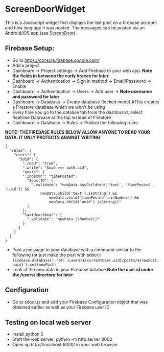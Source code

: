 # ScreenDoorWidget

This is a Javascript widget that displays the last post on a firebase account and how long ago it was posted. The messages can be posted via an Android/iOS app (see [ScreenDoor](https://github.com/djsc/ScreenDoor/)).

## Firebase Setup:
* Go to https://console.firebase.google.com/
* Add a project
* Dashboard -> Project settings -> Add Firebase to your web app. **Note the fields in between the curly braces for later**
* Dashboard -> Authentication -> Sign in method -> Email/Password -> Enable
* Dashboard -> Authentication -> Users -> Add user -> **Note username and password for later**
* Dashboard -> Database -> Create database (locked mode) #This creates a Firestore database which we won't be using
* Every time you go to the databse tab from the dashboard, select Realtime Database at the top instead of Firestore
* Dashboard -> Database  -> Rules -> Publish the following rules:

**NOTE: THE FIREBASE RULES BELOW ALLOW ANYONE TO READ YOUR DATA. IT ONLY PROTECTS AGAINST WRITING**

```
{
  "rules": {
    "users": {
      "$uid": {
        ".read": "true",
        ".write": "$uid === auth.uid",
        "posts": {
        ".indexOn": "timePosted",
          "$postID": {
          	".validate": "newData.hasChildren(['text', 'timePosted', 'uuid']) &&
          	    newData.child('text').isString() &&
                    newData.child('timePosted').isNumber() &&
                    newData.child('uuid').isString()"
          }
        },
        "lastHeartbeat": {
          ".validate": "newData.isNumber()"
        }
      }
    }
  }
}
```
* Post a message to your database with a command similar to the following (or just make the post with sdoor):
```firebase.database().ref(`/users/${currentUser.uid}/posts/${newPost.uuid}`).set(newPost)```
* Look at the new data in your Firebase databse **Note the user id under the /users/ directory for later**

## Configuration
* Go to sdoor.js and add your Firebase Configuration object that was obtained earlier as well as your Firebase user ID

## Testing on local web server
* Install python 3
* Start the web server: python -m http.server 8000
* Open up http://localhost:8000/ in your web browser
